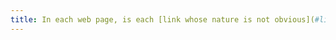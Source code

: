 ```yaml
---
title: In each web page, is each [link whose nature is not obvious](#link-whose-nature-is-not-obvious) visible in relation to the surrounding text?
---
```

